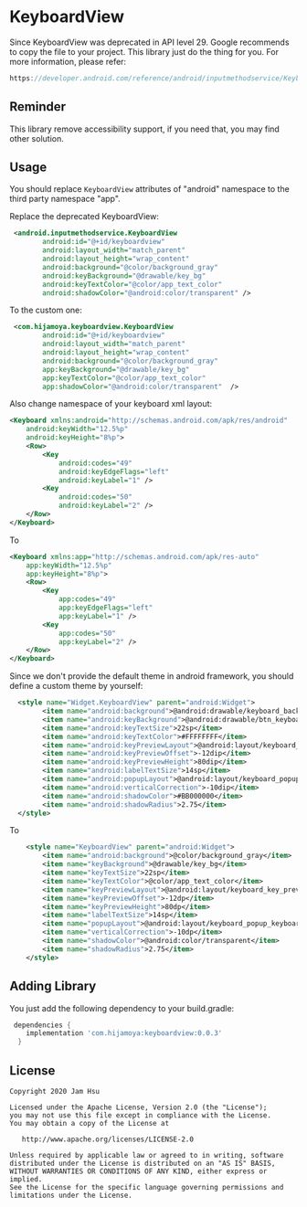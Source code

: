 # KeyboardView
Since KeyboardView was deprecated in API level 29. Google recommends to copy the file to your project.
This library just do the thing for you. For more information, please refer:

```java
https://developer.android.com/reference/android/inputmethodservice/KeyboardView
```

Reminder
-----

This library remove accessibility support, if you need that, you may find other solution.

Usage
-----
You should replace `KeyboardView` attributes of "android" namespace to the third party namespace "app".

Replace the deprecated KeyboardView: 
```xml
 <android.inputmethodservice.KeyboardView
        android:id="@+id/keyboardview"
        android:layout_width="match_parent"
        android:layout_height="wrap_content"
        android:background="@color/background_gray"
        android:keyBackground="@drawable/key_bg"
        android:keyTextColor="@color/app_text_color"
        android:shadowColor="@android:color/transparent" />
```

To the custom one:
```xml
 <com.hijamoya.keyboardview.KeyboardView
        android:id="@+id/keyboardview"
        android:layout_width="match_parent"
        android:layout_height="wrap_content"
        android:background="@color/background_gray"
        app:keyBackground="@drawable/key_bg"
        app:keyTextColor="@color/app_text_color"
        app:shadowColor="@android:color/transparent"  />
```

Also change namespace of your keyboard xml layout:

```xml
<Keyboard xmlns:android="http://schemas.android.com/apk/res/android"
    android:keyWidth="12.5%p"
    android:keyHeight="8%p">
    <Row>
        <Key
            android:codes="49"
            android:keyEdgeFlags="left"
            android:keyLabel="1" />
        <Key
            android:codes="50"
            android:keyLabel="2" />
    </Row>
</Keyboard>
```

To

```xml
<Keyboard xmlns:app="http://schemas.android.com/apk/res-auto"
    app:keyWidth="12.5%p"
    app:keyHeight="8%p">
    <Row>
        <Key
            app:codes="49"
            app:keyEdgeFlags="left"
            app:keyLabel="1" />
        <Key
            app:codes="50"
            app:keyLabel="2" />
    </Row>
</Keyboard>
```

Since we don't provide the default theme in android framework, you should define a custom theme by yourself:
```xml
  <style name="Widget.KeyboardView" parent="android:Widget">
        <item name="android:background">@android:drawable/keyboard_background</item>
        <item name="android:keyBackground">@android:drawable/btn_keyboard_key</item>
        <item name="android:keyTextSize">22sp</item>
        <item name="android:keyTextColor">#FFFFFFFF</item>
        <item name="android:keyPreviewLayout">@android:layout/keyboard_key_preview</item>
        <item name="android:keyPreviewOffset">-12dip</item>
        <item name="android:keyPreviewHeight">80dip</item>
        <item name="android:labelTextSize">14sp</item>
        <item name="android:popupLayout">@android:layout/keyboard_popup_keyboard</item>
        <item name="android:verticalCorrection">-10dip</item>
        <item name="android:shadowColor">#BB000000</item>
        <item name="android:shadowRadius">2.75</item>
  </style>
```

To

```xml
    <style name="KeyboardView" parent="android:Widget">
        <item name="android:background">@color/background_gray</item>
        <item name="keyBackground">@drawable/key_bg</item>
        <item name="keyTextSize">22sp</item>
        <item name="keyTextColor">@color/app_text_color</item>
        <item name="keyPreviewLayout">@android:layout/keyboard_key_preview</item>
        <item name="keyPreviewOffset">-12dp</item>
        <item name="keyPreviewHeight">80dp</item>
        <item name="labelTextSize">14sp</item>
        <item name="popupLayout">@android:layout/keyboard_popup_keyboard</item>
        <item name="verticalCorrection">-10dp</item>
        <item name="shadowColor">@android:color/transparent</item>
        <item name="shadowRadius">2.75</item>
    </style>
```

Adding Library
-----

You just add the following dependency to your build.gradle:
```groovy
 dependencies {
    implementation 'com.hijamoya:keyboardview:0.0.3'
  }
```

License
-----
    Copyright 2020 Jam Hsu

    Licensed under the Apache License, Version 2.0 (the "License");
    you may not use this file except in compliance with the License.
    You may obtain a copy of the License at

       http://www.apache.org/licenses/LICENSE-2.0

    Unless required by applicable law or agreed to in writing, software
    distributed under the License is distributed on an "AS IS" BASIS,
    WITHOUT WARRANTIES OR CONDITIONS OF ANY KIND, either express or implied.
    See the License for the specific language governing permissions and
    limitations under the License.
